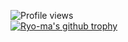 ![Profile views](https://gpvc.arturio.dev/litesans)   
[![Ryo-ma's github trophy](https://github-profile-trophy.vercel.app/?username=litesans&row=1)](https://github.com/ryo-ma/github-profile-trophy)

<!--
**litesans/litesans** is a ✨ _special_ ✨ repository because its `README.md` (this file) appears on your GitHub profile.

Here are some ideas to get you started:

- 🔭 I’m currently working on ...
- 🌱 I’m currently learning ...
- 👯 I’m looking to collaborate on ...
- 🤔 I’m looking for help with ...
- 💬 Ask me about ...
- 📫 How to reach me: ...
- 😄 Pronouns: ...
- ⚡ Fun fact: ...
-->
